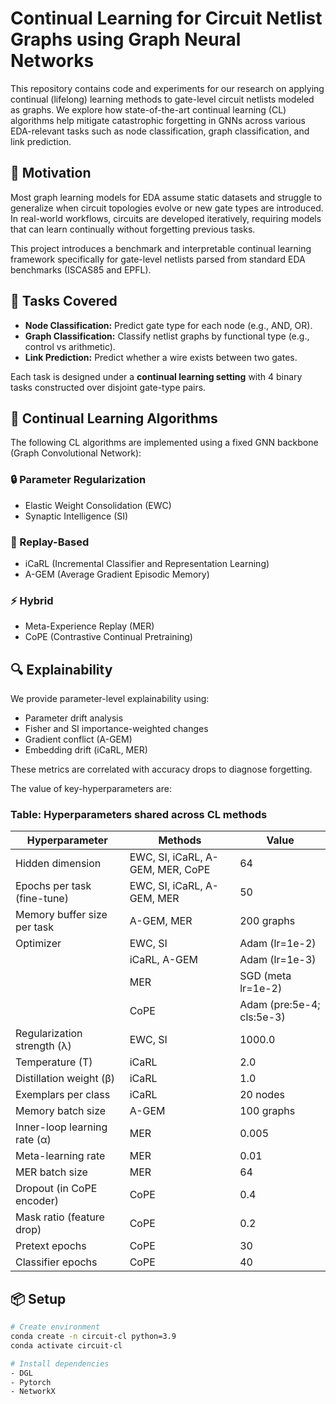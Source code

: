 # Continual Learning for Circuit Netlist Graphs using Graph Neural Networks

This repository contains code and experiments for our research on applying continual (lifelong) learning methods to gate-level circuit netlists modeled as graphs. We explore how state-of-the-art continual learning (CL) algorithms help mitigate catastrophic forgetting in GNNs across various EDA-relevant tasks such as node classification, graph classification, and link prediction.

## 🧠 Motivation

Most graph learning models for EDA assume static datasets and struggle to generalize when circuit topologies evolve or new gate types are introduced. In real-world workflows, circuits are developed iteratively, requiring models that can learn continually without forgetting previous tasks.

This project introduces a benchmark and interpretable continual learning framework specifically for gate-level netlists parsed from standard EDA benchmarks (ISCAS85 and EPFL).


## 🧪 Tasks Covered

- **Node Classification:** Predict gate type for each node (e.g., AND, OR).
- **Graph Classification:** Classify netlist graphs by functional type (e.g., control vs arithmetic).
- **Link Prediction:** Predict whether a wire exists between two gates.

Each task is designed under a **continual learning setting** with 4 binary tasks constructed over disjoint gate-type pairs.

## 🔁 Continual Learning Algorithms

The following CL algorithms are implemented using a fixed GNN backbone (Graph Convolutional Network):

### 🔒 Parameter Regularization
- Elastic Weight Consolidation (EWC)
- Synaptic Intelligence (SI)

### 🔁 Replay-Based
- iCaRL (Incremental Classifier and Representation Learning)
- A-GEM (Average Gradient Episodic Memory)

### ⚡ Hybrid
- Meta-Experience Replay (MER)
- CoPE (Contrastive Continual Pretraining)

## 🔍 Explainability

We provide parameter-level explainability using:
- Parameter drift analysis
- Fisher and SI importance-weighted changes
- Gradient conflict (A-GEM)
- Embedding drift (iCaRL, MER)

These metrics are correlated with accuracy drops to diagnose forgetting.


The value of key-hyperparameters are:

### Table: Hyperparameters shared across CL methods

| **Hyperparameter**                | **Methods**                                     | **Value**                   |
|----------------------------------|--------------------------------------------------|-----------------------------|
| Hidden dimension                 | EWC, SI, iCaRL, A-GEM, MER, CoPE                | 64                          |
| Epochs per task (fine-tune)      | EWC, SI, iCaRL, A-GEM, MER                      | 50                          |
| Memory buffer size per task      | A-GEM, MER                                      | 200 graphs                  |
| Optimizer                        | EWC, SI                                         | Adam (lr=1e-2)              |
|                                  | iCaRL, A-GEM                                    | Adam (lr=1e-3)              |
|                                  | MER                                             | SGD (meta lr=1e-2)          |
|                                  | CoPE                                            | Adam (pre:5e-4; cls:5e-3)   |
| Regularization strength (λ)      | EWC, SI                                         | 1000.0                      |
| Temperature (T)                  | iCaRL                                           | 2.0                         |
| Distillation weight (β)          | iCaRL                                           | 1.0                         |
| Exemplars per class              | iCaRL                                           | 20 nodes                    |
| Memory batch size                | A-GEM                                           | 100 graphs                  |
| Inner-loop learning rate (α)     | MER                                             | 0.005                       |
| Meta-learning rate               | MER                                             | 0.01                        |
| MER batch size                   | MER                                             | 64                          |
| Dropout (in CoPE encoder)        | CoPE                                            | 0.4                         |
| Mask ratio (feature drop)        | CoPE                                            | 0.2                         |
| Pretext epochs                   | CoPE                                            | 30                          |
| Classifier epochs                | CoPE                                            | 40                          |



## 📦 Setup

```bash
# Create environment
conda create -n circuit-cl python=3.9
conda activate circuit-cl

# Install dependencies
- DGL
- Pytorch
- NetworkX


